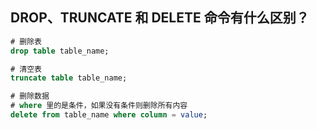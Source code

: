 ## DROP、TRUNCATE 和 DELETE 命令有什么区别？

```sql
# 删除表
drop table table_name;
```
```sql
# 清空表
truncate table table_name;
```
```sql
# 删除数据
# where 里的是条件，如果没有条件则删除所有内容
delete from table_name where column = value;
```
